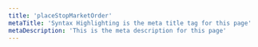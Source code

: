 ```yaml
---
title: 'placeStopMarketOrder'
metaTitle: 'Syntax Highlighting is the meta title tag for this page'
metaDescription: 'This is the meta description for this page'
---
```

